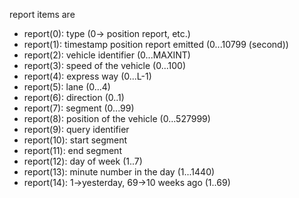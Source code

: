 report items are

+ report(0): type (0-> position report, etc.)
+ report(1): timestamp position report emitted (0...10799 (second))
+ report(2): vehicle identifier (0...MAXINT)
+ report(3): speed of the vehicle (0...100)
+ report(4): express way (0...L-1)
+ report(5): lane (0...4)
+ report(6): direction (0..1)
+ report(7): segment (0...99)
+ report(8): position of the vehicle (0...527999)
+ report(9): query identifier
+ report(10): start segment
+ report(11): end segment
+ report(12): day of week (1..7)
+ report(13): minute number in the day (1...1440)
+ report(14): 1->yesterday, 69->10 weeks ago (1..69)
